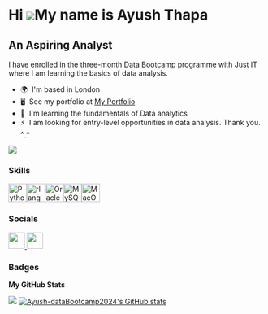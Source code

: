 Hi ![](https://user-images.githubusercontent.com/18350557/176309783-0785949b-9127-417c-8b55-ab5a4333674e.gif)My name is Ayush Thapa
===================================================================================================================================
An Aspiring Analyst
-------------------

I have enrolled in the three-month Data Bootcamp programme with Just IT where I am learning the basics of data analysis.

*   🌍  I'm based in London
*   🖥️  See my portfolio at [My Portfolio](http://https://sites.google.com/d/1pGaicdZjlpoDl6VaPV3JjsKpx7s2KpD6/p/1QaVwqOxIBlX-yMfBMZfHwZP1AuSSbhDA/edit)
*   🧠  I'm learning the fundamentals of Data analytics
*   ⚡  I am looking for entry-level opportunities in data analysis. Thank you. ^\_^


<a href="https://www.github.com/Ayush-dataBootcamp2024" target="_blank" rel="noreferrer"><img src="https://img.shields.io/github/followers/Ayush-dataBootcamp2024?logo=github&style=for-the-badge&color=444e59&labelColor=0f172a" /></a>


### Skills  

<p align="left"> <a href="https://www.python.org/" target="_blank" rel="noreferrer"><img src="https://raw.githubusercontent.com/danielcranney/readme-generator/main/public/icons/skills/python-colored.svg" width="36" height="36" alt="Python" /></a><a href="https://www.r-project.org/" target="_blank" rel="noreferrer"><img src="https://raw.githubusercontent.com/danielcranney/readme-generator/main/public/icons/skills/rlang-colored.svg" width="36" height="36" alt="rlang" /></a><a href="https://www.oracle.com/uk/index.html" target="_blank" rel="noreferrer"><img src="https://raw.githubusercontent.com/danielcranney/readme-generator/main/public/icons/skills/oracle-colored.svg" width="36" height="36" alt="Oracle" /></a><a href="https://www.mysql.com/" target="_blank" rel="noreferrer"><img src="https://raw.githubusercontent.com/danielcranney/readme-generator/main/public/icons/skills/mysql-colored.svg" width="36" height="36" alt="MySQL" /></a><a href="https://apple.com" target="_blank" rel="noreferrer"><img src="https://raw.githubusercontent.com/danielcranney/readme-generator/main/public/icons/skills/macos-colored.svg" width="36" height="36" alt="MacOS" /></a> </p>


### Socials  

<p align="left"> <a href="https://www.github.com/Ayush-dataBootcamp2024" target="_blank" rel="noreferrer"> <picture> <source media="(prefers-color-scheme: dark)" srcset="https://raw.githubusercontent.com/danielcranney/readme-generator/main/public/icons/socials/github-dark.svg" /> <source media="(prefers-color-scheme: light)" srcset="https://raw.githubusercontent.com/danielcranney/readme-generator/main/public/icons/socials/github.svg" /> <img src="https://raw.githubusercontent.com/danielcranney/readme-generator/main/public/icons/socials/github.svg" width="32" height="32" /> </picture> </a> <a href="https://www.linkedin.com/in/ayush-thapa-a33788128" target="_blank" rel="noreferrer"> <picture> <source media="(prefers-color-scheme: dark)" srcset="https://raw.githubusercontent.com/danielcranney/readme-generator/main/public/icons/socials/linkedin-dark.svg" /> <source media="(prefers-color-scheme: light)" srcset="https://raw.githubusercontent.com/danielcranney/readme-generator/main/public/icons/socials/linkedin.svg" /> <img src="https://raw.githubusercontent.com/danielcranney/readme-generator/main/public/icons/socials/linkedin.svg" width="32" height="32" /> </picture> </a></p>


### Badges

<b>My GitHub Stats</b>

<a href="http://www.github.com/Ayush-dataBootcamp2024"><img src="https://github-readme-streak-stats.herokuapp.com/?user=Ayush-dataBootcamp2024&stroke=facc15&background=0f172a&ring=3382ed&fire=3382ed&currStreakNum=facc15&currStreakLabel=3382ed&sideNums=facc15&sideLabels=facc15&dates=facc15&hide_border=true" /></a>
<a href="http://www.github.com/Ayush-dataBootcamp2024"><img src="https://github-readme-stats.vercel.app/api?username=Ayush-dataBootcamp2024&show_icons=true&hide=stars,prs,contribs&count_private=true&title_color=3382ed&text_color=facc15&icon_color=14b8a6&bg_color=0f172a&hide_border=true&show_icons=true" alt="Ayush-dataBootcamp2024's GitHub stats" /></a>

               
 
